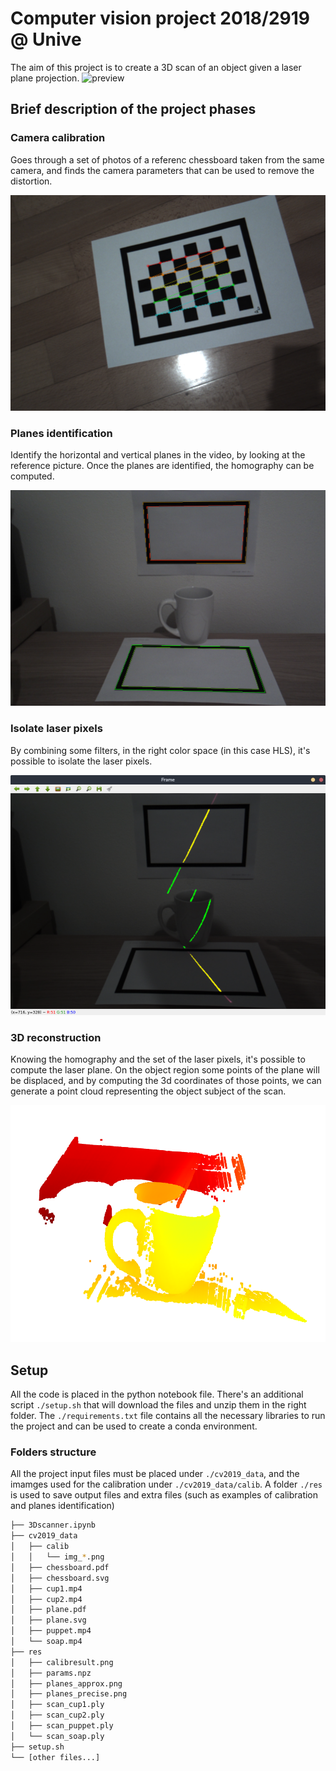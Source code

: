 # Computer vision project 2018/2919 @ Unive

The aim of this project is to create a 3D scan of an object given a laser plane projection.
![preview](res/output.gif)

## Brief description of the project phases

### Camera calibration
Goes through a set of photos of a referenc chessboard taken from the same camera, and finds the camera parameters that can be used to remove the distortion.

![camera calibration](res/calibresult.png)

### Planes identification
Identify the horizontal and vertical planes in the video, by looking at the reference picture. Once the planes are identified, the homography can be computed.

![./res/planes_precise.png](res/planes_precise.png)

### Isolate laser pixels
By combining some filters, in the right color space (in this case HLS), it's possible to isolate the laser pixels.

![laser highlights](res/laser.png)

### 3D reconstruction
Knowing the homography and the set of the laser pixels, it's possible to compute the laser plane.
On the object region some points of the plane will be displaced, and by computing the 3d coordinates of those points, we can generate a point cloud representing the object subject of the scan.

![point cloud](res/final_point_cloud.png)

## Setup
All the code is placed in the python notebook file.
There's an additional script ```./setup.sh``` that will download the files and unzip them in the right folder.
The ```./requirements.txt``` file contains all the necessary libraries to run the project and can be used to create a conda environment.

### Folders structure

All the project input files must be placed under ```./cv2019_data```, and the imamges used for the calibration under ```./cv2019_data/calib```.
A folder ```./res``` is used to save output files and extra files (such as examples of calibration and planes identification)

```sh
├── 3Dscanner.ipynb
├── cv2019_data
│   ├── calib
│   │   └── img_*.png
│   ├── chessboard.pdf
│   ├── chessboard.svg
│   ├── cup1.mp4
│   ├── cup2.mp4
│   ├── plane.pdf
│   ├── plane.svg
│   ├── puppet.mp4
│   └── soap.mp4
├── res
│   ├── calibresult.png
│   ├── params.npz
│   ├── planes_approx.png
│   ├── planes_precise.png
│   ├── scan_cup1.ply
│   ├── scan_cup2.ply
│   ├── scan_puppet.ply
│   └── scan_soap.ply
├── setup.sh
└── [other files...]
```
